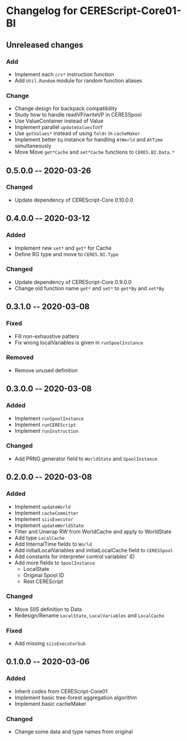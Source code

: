 Changelog for CEREScript-Core01-BI
====

## Unreleased changes

### Add
* Implement each `crs*` instruction function
* Add `Util.Random` module for random function aliases


### Change
* Change design for backpack compatibility
* Study how to handle readVP/writeVP in CERESSpool
* Use ValueContainer instead of Value
* Implement parallel `updateValuesToVT`
* Use `getValues*` instead of using `foldr` in `cacheMaker`
* Implement better `Eq` instance for handling `AtWorld` and `AtTime` simultaneously
* Move Move `get*Cache` and `set*Cache` functions to `CERES.BI.Data.*`


## 0.5.0.0 -- 2020-03-26

### Changed
* Update dependency of CEREScript-Core 0.10.0.0


## 0.4.0.0 -- 2020-03-12

### Added
* Implement new `set*` and `get*` for Cache
* Define RG type and move to `CERES.BI.Type`

### Changed
* Update dependency of CEREScript-Core 0.9.0.0
* Change old function name `get*` and `set*` to `get*By` and `set*By`


## 0.3.1.0 -- 2020-03-08

### Fixed
* Fill non-exhaustive patters
* Fix wrong localVariables is given in `runSpoolInstance`

### Removed
* Remove unused definition


## 0.3.0.0 -- 2020-03-08

### Added
* Implement `runSpoolInstance`
* Implement `runCEREScript`
* Implement `runInstruction`

### Changed
* Add PRNG generator field to `WorldState` and `SpoolInstance`


## 0.2.0.0 -- 2020-03-08

### Added
* Implement `updateWorld`
* Implement `cacheCommitter`
* Implement `siisExecutor`
* Implement `updateWorldState`
* Filter and Unwrap RW from WorldCache and apply to WorldState
* Add type `LocalCache`
* Add InternalTime fields to `World`
* Add initialLocalVariables and initialLocalCache field to `CERESSpool`
* Add constants for interpreter control variables' ID
* Add more fields to `SpoolInstance`
  * LocalState
  * Original Spool ID
  * Rest CEREScript

### Changed
* Move SIIS definition to Data
* Redesign/Rename `LocalState`, `LocalVariables` and `LocalCache`

### Fixed
* Add missing `siisExecutorSub`


## 0.1.0.0 -- 2020-03-06

### Added
* Inherit codes from CEREScript-Core01
* Implement basic tree-forest aggregation algorithm
* Implement basic cacheMaker

### Changed
* Change some data and type names from original

